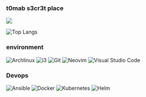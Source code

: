 ### t0mab s3cr3t place

<picture>
<source
  srcset="https://github-readme-stats.vercel.app/api?username=t0mab&show_icons=true&theme=dark"
  media="(prefers-color-scheme: dark)"
/>
<source
  srcset="https://github-readme-stats.vercel.app/api?username=t0mab&show_icons=true"
  media="(prefers-color-scheme: light), (prefers-color-scheme: no-preference)"
/>
<img src="https://github-readme-stats.vercel.app/api?username=t0mab&show_icons=true" />
</picture>

![Top Langs](https://github-readme-stats.vercel.app/api/top-langs/?username=t0mab&layout=compact&theme=vision-friendly-dark)

### environment

![Archlinux](https://img.shields.io/badge/Archlinux-D70A53?style=for-the-badge&logo=archlinux&logoColor=white)
![i3](https://img.shields.io/static/v1?style=for-the-badge&message=I3&color=4A86CF&logo=i3wm&logoColor=FFFFFF&label=)
![Git](https://img.shields.io/static/v1?style=for-the-badge&message=Git&color=F05032&logo=Git&logoColor=FFFFFF&label=)
![Neovim](https://img.shields.io/badge/NeoVim-%2357A143.svg?&style=for-the-badge&logo=neovim&logoColor=white)
![Visual Studio Code](https://img.shields.io/badge/Visual%20Studio%20Code-0078d7.svg?style=for-the-badge&logo=visual-studio-code&logoColor=white)

### Devops

![Ansible](https://img.shields.io/static/v1?style=for-the-badge&message=Ansible&color=2496ED&logo=Ansible&logoColor=FFFFFF&label=)
![Docker](https://img.shields.io/static/v1?style=for-the-badge&message=Docker&color=2496ED&logo=Docker&logoColor=FFFFFF&label=)
![Kubernetes](https://img.shields.io/static/v1?style=for-the-badge&message=Kubernetes&color=2496ED&logo=Ansible&logoColor=FFFFFF&label=)
![Helm](https://img.shields.io/static/v1?style=for-the-badge&message=Kubernetes&color=2496ED&logo=Ansible&logoColor=FFFFFF&label=)

<!--
**t0mab/t0mab** is a ✨ _special_ ✨ repository because its `README.md` (this file) appears on your GitHub profile.

Here are some ideas to get you started:

- 🔭 I’m currently working on ...
- 🌱 I’m currently learning ...
- 👯 I’m looking to collaborate on ...
- 🤔 I’m looking for help with ...
- 💬 Ask me about ...
- 📫 How to reach me: ...
- 😄 Pronouns: ...
- ⚡ Fun fact: ...
-->
